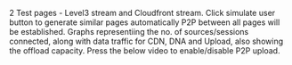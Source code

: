 2 Test pages - Level3 stream and  Cloudfront stream. 
Click simulate user button to generate similar pages automatically P2P between all pages will be established. 
Graphs representiing the no. of sources/sessions connected, along with data traffic for CDN, DNA and Upload, also showing the offload capacity. 
Press the below video to enable/disable P2P upload. 
